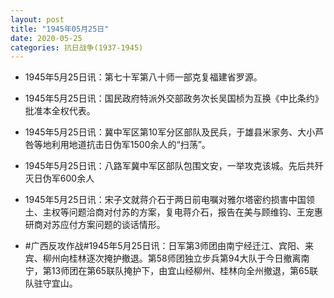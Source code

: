 ```yaml
---
layout: post
title: "1945年05月25日"
date: 2020-05-25
categories: 抗日战争(1937-1945)
---
```


<meta name="referrer" content="no-referrer" />

- 1945年5月25日讯：第七十军第八十师一部克复福建省罗源。 

- 1945年5月25日讯：国民政府特派外交部政务次长吴国桢为互换《中比条约》批准本全权代表。 

- 1945年5月25日讯：冀中军区第10军分区部队及民兵，于雄县米家务、大小芦咎等地利用地道抗击日伪军1500余人的“扫荡”。 

- 1945年5月25日讯：八路军冀中军区部队包围文安，一举攻克该城。先后共歼灭日伪军600余人 

- 1945年5月25日讯：宋子文就蒋介石于两日前电嘱对雅尔塔密约损害中国领土、主权等问题洽商对付苏的方案，复电蒋介石，报告在美与顾维钧、王宠惠研商对苏应付方案问题的谈话情形。 

- #广西反攻作战#1945年5月25日讯：日军第3师团由南宁经迁江、宾阳、来宾、柳州向桂林逐次掩护撤退。第58师团独立步兵第94大队于今日撤离南宁，第13师团在第65联队掩护下，由宜山经柳州、桂林向全州撤退，第65联队驻守宜山。 

